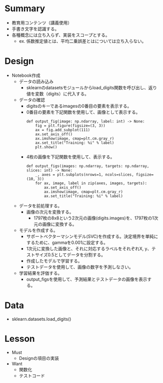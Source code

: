 # Summary
- 教育用コンテンツ（講義使用）
- 手書き文字を認識する。
- 各種概念には立ち入らず、実装をスコープとする。
  - ex. 係数推定値とは、平均二乗誤差とはについては立ち入らない。

# Design
- Notebook作成
  - データの読み込み
    - sklearnのdatasetsモジュールからload_digits関数を呼び出し、返り値を変数（digits）に代入する。
  - データの確認
    - digitsのキーであるimagesの0番目の要素を表示する。
    - 0番目の要素を下記関数を使用して、画像として表示する。
      ```
      def output_fig(image: np.ndarray, label: int) -> None:
          fig = plt.figure(figsize=(3, 3))
          ax = fig.add_subplot(111)
          ax.set_axis_off()
          ax.imshow(image, cmap=plt.cm.gray_r)
          ax.set_title("Training: %i" % label)
          plt.show()
      ```
    - 4枚の画像を下記関数を使用して、表示する。
      ```
      def output_figs(images: np.ndarray, targets: np.ndarray, slices: int) -> None:
          _, axes = plt.subplots(nrows=1, ncols=slices, figsize=(10, 3))
          for ax, image, label in zip(axes, images, targets):
              ax.set_axis_off()
              ax.imshow(image, cmap=plt.cm.gray_r)
              ax.set_title("Training: %i" % label)
      ```
  - データを前処理する。
    - 画像の次元を変換する。
      - 1797枚の8x8という2次元の画像(digits.images)を、1797枚の1次元の画像に変換する。 
  - モデルを作成する。
    - サポートベクターマシンモデル(SVC)を作成する。決定境界を単純にするために、gammaを0.001に設定する。
    - 1次元に変換した画像と、それに対応するラベルをそれぞれX, y、テストサイズ0.5としてデータを分割する。
    - 作成したモデルで学習する。
    - テストデータを使用して、画像の数字を予測しなさい。
  - 学習結果を評価する。
    - output_figsを使用して、予測結果とテストデータの画像を表示する。

# Data
- sklearn.datasets.load_digits()

# Lesson
- Must
  - Designの項目の実装
- Want
  - 関数化
  - テストコード
